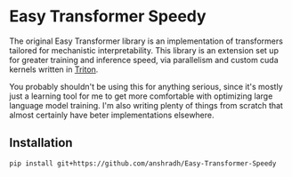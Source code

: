 # Easy Transformer Speedy

The original Easy Transformer library is an implementation of transformers tailored for mechanistic interpretability. This library is an extension set up for greater training and inference speed, via parallelism and custom cuda kernels written in [Triton](https://github.com/openai/triton).

You probably shouldn't be using this for anything serious, since it's mostly just a learning tool for me to get more comfortable with optimizing large language model training. I'm also writing plenty of things from scratch that almost certainly have beter implementations elsewhere.





## Installation

`pip install git+https://github.com/anshradh/Easy-Transformer-Speedy`
